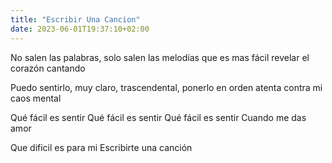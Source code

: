 ```yaml
---
title: "Escribir Una Cancion"
date: 2023-06-01T19:37:10+02:00
---
```


No salen las palabras,
solo salen las melodías
que es mas fácil revelar el corazón
cantando

Puedo sentirlo,
muy claro, trascendental,
ponerlo en orden
atenta contra mi caos mental

Qué fácil es sentir
Qué fácil es sentir
Qué fácil es sentir
Cuando me das amor

Que dificil es para mi
Escribirte una canción



